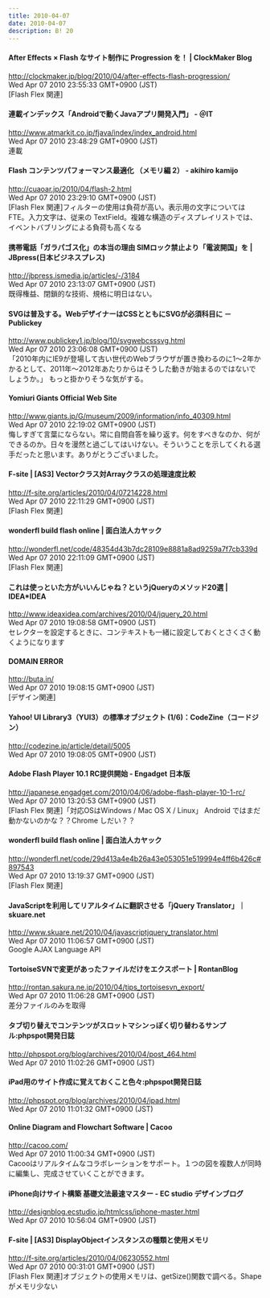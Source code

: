 ```yaml
---
title: 2010-04-07
date: 2010-04-07
description: B! 20
---
```


####   After Effects × Flash なサイト制作に Progression を！ | ClockMaker Blog
http://clockmaker.jp/blog/2010/04/after-effects-flash-progression/<br>
Wed Apr 07 2010 23:55:33 GMT+0900 (JST)<br>
[Flash Flex 関連]


#### 連載インデックス「Androidで動くJavaアプリ開発入門」 - ＠IT
http://www.atmarkit.co.jp/fjava/index/index_android.html<br>
Wed Apr 07 2010 23:48:29 GMT+0900 (JST)<br>
連載


#### Flash コンテンツパフォーマンス最適化 （メモリ編 2） - akihiro kamijo
http://cuaoar.jp/2010/04/flash-2.html<br>
Wed Apr 07 2010 23:29:10 GMT+0900 (JST)<br>
[Flash Flex 関連]フィルターの使用は負荷が高い。表示用の文字については FTE。入力文字は、従来の TextField。複雑な構造のディスプレイリストでは、イベントバブリングによる負荷も高くなる


#### 携帯電話「ガラパゴス化」の本当の理由 SIMロック禁止より「電波開国」を | JBpress(日本ビジネスプレス)
http://jbpress.ismedia.jp/articles/-/3184<br>
Wed Apr 07 2010 23:13:07 GMT+0900 (JST)<br>
既得権益、閉鎖的な技術、規格に明日はない。


#### SVGは普及する。WebデザイナーはCSSとともにSVGが必須科目に － Publickey
http://www.publickey1.jp/blog/10/svgwebcsssvg.html<br>
Wed Apr 07 2010 23:06:08 GMT+0900 (JST)<br>
「2010年内にIE9が登場して古い世代のWebブラウザが置き換わるのに1～2年かかるとして、2011年～2012年あたりからはそうした動きが始まるのではないでしょうか。」 もっと掛かりそうな気がする。


#### Yomiuri Giants Official Web Site
http://www.giants.jp/G/museum/2009/information/info_40309.html<br>
Wed Apr 07 2010 22:19:02 GMT+0900 (JST)<br>
悔しすぎて言葉にならない。常に自問自答を繰り返す。何をすべきなのか、何ができるのか。日々を漫然と過ごしてはいけない。そういうことを示してくれる選手だったと思います。ありがとうございました。


#### F-site | [AS3] Vectorクラス対Arrayクラスの処理速度比較
http://f-site.org/articles/2010/04/07214228.html<br>
Wed Apr 07 2010 22:11:29 GMT+0900 (JST)<br>
[Flash Flex 関連]


#### wonderfl build flash online | 面白法人カヤック
http://wonderfl.net/code/48354d43b7dc28109e8881a8ad9259a7f7cb339d<br>
Wed Apr 07 2010 22:11:09 GMT+0900 (JST)<br>
[Flash Flex 関連]


#### これは使っといた方がいいんじゃね？というjQueryのメソッド20選 | IDEA*IDEA
http://www.ideaxidea.com/archives/2010/04/jquery_20.html<br>
Wed Apr 07 2010 19:08:58 GMT+0900 (JST)<br>
セレクターを設定するときに、コンテキストも一緒に設定しておくとさくさく動くようになります


#### DOMAIN ERROR
http://buta.in/<br>
Wed Apr 07 2010 19:08:15 GMT+0900 (JST)<br>
[デザイン関連]


#### Yahoo! UI Library3（YUI3）の標準オブジェクト (1/6)：CodeZine（コードジン）
http://codezine.jp/article/detail/5005<br>
Wed Apr 07 2010 19:08:05 GMT+0900 (JST)<br>


#### Adobe Flash Player 10.1 RC提供開始 - Engadget 日本版
http://japanese.engadget.com/2010/04/06/adobe-flash-player-10-1-rc/<br>
Wed Apr 07 2010 13:20:53 GMT+0900 (JST)<br>
[Flash Flex 関連]「対応OSはWindows / Mac OS X / Linux」 Android ではまだ動かないのかな？？Chrome しだい？？


#### wonderfl build flash online | 面白法人カヤック
http://wonderfl.net/code/29d413a4e4b26a43e053051e519994e4ff6b426c#897543<br>
Wed Apr 07 2010 13:19:37 GMT+0900 (JST)<br>
[Flash Flex 関連]


#### JavaScriptを利用してリアルタイムに翻訳させる「jQuery Translator」｜skuare.net
http://www.skuare.net/2010/04/javascriptjquery_translator.html<br>
Wed Apr 07 2010 11:06:57 GMT+0900 (JST)<br>
Google AJAX Language API


#### TortoiseSVNで変更があったファイルだけをエクスポート | RontanBlog
http://rontan.sakura.ne.jp/2010/04/tips_tortoisesvn_export/<br>
Wed Apr 07 2010 11:06:28 GMT+0900 (JST)<br>
差分ファイルのみを取得


#### タブ切り替えでコンテンツがスロットマシンっぽく切り替わるサンプル:phpspot開発日誌
http://phpspot.org/blog/archives/2010/04/post_464.html<br>
Wed Apr 07 2010 11:02:26 GMT+0900 (JST)<br>


#### iPad用のサイト作成に覚えておくこと色々:phpspot開発日誌
http://phpspot.org/blog/archives/2010/04/ipad.html<br>
Wed Apr 07 2010 11:01:32 GMT+0900 (JST)<br>


#### Online Diagram and Flowchart Software | Cacoo
http://cacoo.com/<br>
Wed Apr 07 2010 11:00:34 GMT+0900 (JST)<br>
Cacooはリアルタイムなコラボレーションをサポート。１つの図を複数人が同時に編集し、完成させていくことができます。


####   iPhone向けサイト構築 基礎文法最速マスター - EC studio デザインブログ
http://designblog.ecstudio.jp/htmlcss/iphone-master.html<br>
Wed Apr 07 2010 10:56:04 GMT+0900 (JST)<br>


#### F-site | [AS3] DisplayObjectインスタンスの種類と使用メモリ
http://f-site.org/articles/2010/04/06230552.html<br>
Wed Apr 07 2010 00:31:01 GMT+0900 (JST)<br>
[Flash Flex 関連]オブジェクトの使用メモリは、getSize()関数で調べる。Shape がメモリ少ない


